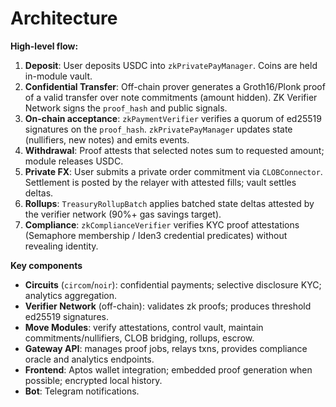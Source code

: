 # Architecture

**High-level flow:**

1. **Deposit**: User deposits USDC into `zkPrivatePayManager`. Coins are held in-module vault.
2. **Confidential Transfer**: Off-chain prover generates a Groth16/Plonk proof of a valid transfer over note commitments (amount hidden). ZK Verifier Network signs the `proof_hash` and public signals.
3. **On-chain acceptance**: `zkPaymentVerifier` verifies a quorum of ed25519 signatures on the `proof_hash`. `zkPrivatePayManager` updates state (nullifiers, new notes) and emits events.
4. **Withdrawal**: Proof attests that selected notes sum to requested amount; module releases USDC.
5. **Private FX**: User submits a private order commitment via `CLOBConnector`. Settlement is posted by the relayer with attested fills; vault settles deltas.
6. **Rollups**: `TreasuryRollupBatch` applies batched state deltas attested by the verifier network (90%+ gas savings target).
7. **Compliance**: `zkComplianceVerifier` verifies KYC proof attestations (Semaphore membership / Iden3 credential predicates) without revealing identity.

**Key components**

- **Circuits** (`circom`/`noir`): confidential payments; selective disclosure KYC; analytics aggregation.
- **Verifier Network** (off-chain): validates zk proofs; produces threshold ed25519 signatures.
- **Move Modules**: verify attestations, control vault, maintain commitments/nullifiers, CLOB bridging, rollups, escrow.
- **Gateway API**: manages proof jobs, relays txns, provides compliance oracle and analytics endpoints.
- **Frontend**: Aptos wallet integration; embedded proof generation when possible; encrypted local history.
- **Bot**: Telegram notifications.

